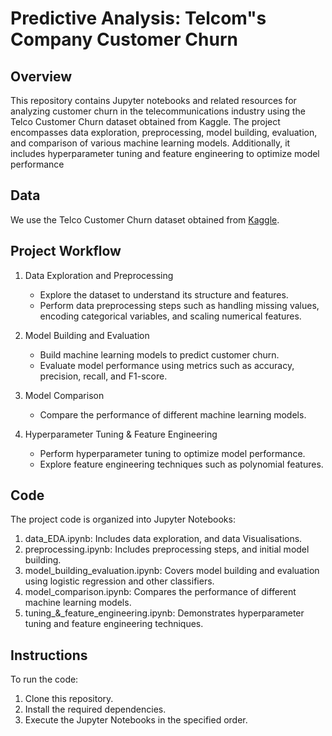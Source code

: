# Predictive Analysis: Telcom"s Company Customer Churn

## Overview
This repository contains Jupyter notebooks and related resources for analyzing customer churn in the telecommunications industry using the Telco Customer Churn dataset obtained from Kaggle. The project encompasses data exploration, preprocessing, model building, evaluation, and comparison of various machine learning models. Additionally, it includes hyperparameter tuning and feature engineering to optimize model performance

## Data
We use the Telco Customer Churn dataset obtained from [Kaggle](https://www.kaggle.com/datasets/blastchar/telco-customer-churn).

## Project Workflow
1. Data Exploration and Preprocessing
   - Explore the dataset to understand its structure and features.
   - Perform data preprocessing steps such as handling missing values, encoding categorical variables, and scaling numerical features.
   
2. Model Building and Evaluation
   - Build machine learning models to predict customer churn.
   - Evaluate model performance using metrics such as accuracy, precision, recall, and F1-score.
   
3. Model Comparison
   - Compare the performance of different machine learning models.
   
4. Hyperparameter Tuning & Feature Engineering
   - Perform hyperparameter tuning to optimize model performance.
   - Explore feature engineering techniques such as polynomial features.

## Code
The project code is organized into Jupyter Notebooks:
1. data_EDA.ipynb: Includes data exploration, and data Visualisations.
2. preprocessing.ipynb: Includes preprocessing steps, and initial model building.
3. model_building_evaluation.ipynb: Covers model building and evaluation using logistic regression and other classifiers.
4. model_comparison.ipynb: Compares the performance of different machine learning models.
5. tuning_&_feature_engineering.ipynb: Demonstrates hyperparameter tuning and feature engineering techniques.

## Instructions
To run the code:
1. Clone this repository.
2. Install the required dependencies.
3. Execute the Jupyter Notebooks in the specified order.

